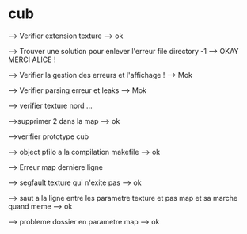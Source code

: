 # cub

--> Verifier extension texture --> ok

--> Trouver une solution pour enlever l'erreur file directory -1 --> OKAY MERCI ALICE !

--> Verifier la gestion des erreurs et l'affichage ! --> Mok

--> Verifier parsing erreur et leaks --> Mok

--> verifier texture nord ...

-->supprimer 2 dans la map --> ok

-->verifier prototype cub

--> object pfilo a la compilation makefile --> ok

--> Erreur map derniere ligne

--> segfault texture qui n'exite pas --> ok

--> saut a la ligne entre les parametre texture et pas map et sa marche quand meme --> ok

--> probleme dossier en parametre map --> ok

